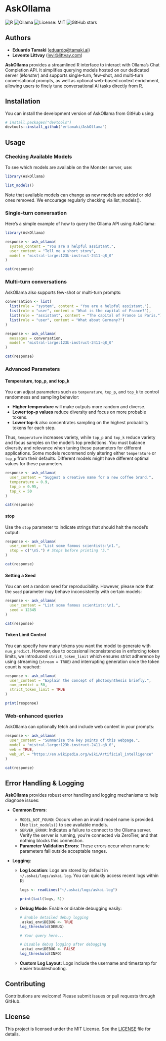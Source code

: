 
<!-- README.md is generated from README.Rmd. Please edit that file -->

# AskOllama

<!-- badges: start -->

![R](https://img.shields.io/badge/Made%20with-R-blue?style=flat-square&logo=R)
![Ollama](https://img.shields.io/badge/Powered%20by-Ollama-ff69b4?style=flat-square)
![License:
MIT](https://img.shields.io/badge/License-MIT-green.svg?style=flat-square)
![GitHub
stars](https://img.shields.io/github/stars/ertamaki/AskOllama.svg?style=social)

<!-- badges: end -->

## Authors

- **Eduardo Tamaki** (<eduardo@tamaki.ai>)
- **Levente Littvay** (<levi@littvay.com>)

**AskOllama** provides a streamlined R interface to interact with
Ollama’s Chat Completion API. It simplifies querying models hosted on
our dedicated server (*Monster*) and supports single-turn, few-shot, and
multi-turn conversational prompts, as well as optional web-based context
enrichment, allowing users to finely tune conversational AI tasks
directly from R.

## Installation

You can install the development version of AskOllama from GitHub using:

``` r
# install.packages("devtools")
devtools::install_github("ertamaki/AskOllama")
```

## Usage

### Checking Available Models

To see which models are available on the Monster server, use:

``` r
library(AskOllama)

list_models()
```

Note that available models can change as new models are added or old
ones removed. We encourage regularly checking via list_models().

### Single-turn conversation

Here’s a simple example of how to query the Ollama API using AskOllama:

``` r
library(AskOllama)

response <- ask_ollama(
  system_content = "You are a helpful assistant.",
  user_content = "Tell me a short story",
  model = "mistral-large:123b-instruct-2411-q8_0"
)

cat(response)
```

### Multi-turn conversations

AskOllama also supports few-shot or multi-turn prompts:

``` r
conversation <- list(
  list(role = "system", content = "You are a helpful assistant."),
  list(role = "user", content = "What is the capital of France?"),
  list(role = "assistant", content = "The capital of France is Paris."),
  list(role = "user", content = "What about Germany?")
)

response <- ask_ollama(
  messages = conversation,
  model = "mistral-large:123b-instruct-2411-q8_0"
)

cat(response)
```

### Advanced Parameters

#### Temperature, top_p, and top_k

You can adjust parameters such as `temperature`, `top_p`, and `top_k` to
control randomness and sampling behavior:

- **Higher temperature** will make outputs more random and diverse.
- **Lower top-p values** reduce diversity and focus on more probable
  tokens.
- **Lower top-k** also concentrates sampling on the highest probability
  tokens for each step.

Thus, `temperature` increases variety, while `top_p` and `top_k` reduce
variety and focus samples on the model’s top predictions. You must
balance diversity and relevance when tuning these parameters for
different applications. Some models recommend only altering either
`temperature` or `top_p` from their defaults. Different models might
have different optimal values for these parameters.

``` r
response <- ask_ollama(
  user_content = "Suggest a creative name for a new coffee brand.",
  temperature = 0.9,
  top_p = 0.95,
  top_k = 50
)

cat(response)
```

#### stop

Use the `stop` parameter to indicate strings that should halt the
model’s output:

``` r
response <- ask_ollama(
  user_content = "List some famous scientists:\n1.",
  stop = c("\n5.") # Stops before printing "5."
)

cat(response)
```

#### Setting a Seed

You can set a random seed for reproducibility. However, please note that
the `seed` parameter may behave inconsistently with certain models:

``` r
response <- ask_ollama(
  user_content = "List some famous scientists:\n1.",
  seed = 12345
)

cat(response)
```

#### Token Limit Control

You can specify how many tokens you want the model to generate with
`num_predict`. However, due to occasional inconsistencies in enforcing
token limits, we introduced `strict_token_limit` which ensures strict
adherence by using streaming (`stream = TRUE`) and interrupting
generation once the token count is reached:

``` r
response <- ask_ollama(
  user_content = "Explain the concept of photosynthesis briefly.",
  num_predict = 50,
  strict_token_limit = TRUE
)

print(response)
```

### Web-enhanced queries

AskOllama can optionally fetch and include web content in your prompts:

``` r
response <- ask_ollama(
  user_content = "Summarize the key points of this webpage.",
  model = "mistral-large:123b-instruct-2411-q8_0",
  web = TRUE,
  web_url = "https://en.wikipedia.org/wiki/Artificial_intelligence"
)

cat(response)
```

## Error Handling & Logging

**AskOllama** provides robust error handling and logging mechanisms to
help diagnose issues:

- **Common Errors**:

  - `MODEL_NOT_FOUND`: Occurs when an invalid model name is provided.
    Use `list_models()` to see available models.
  - `SERVER_ERROR`: Indicates a failure to connect to the Ollama server.
    Verify the server is running, you’re connected via ZeroTier, and
    that nothing blocks this connection.
  - **Parameter Validation Errors**: These errors occur when numeric
    parameters fall outside acceptable ranges.

- **Logging**:

  - **Log Location**: Logs are stored by default in
    `~/.askai/logs/askai.log`. You can quickly access recent logs within
    R:

    ``` r
    logs <- readLines("~/.askai/logs/askai.log")

    print(tail(logs, 5))
    ```

  - **Debug Mode**: Enable or disable debugging easily:

    ``` r
    # Enable detailed debug logging
    .askai_env$DEBUG <- TRUE
    log_threshold(DEBUG)

    # Your query here...

    # Disable debug logging after debugging
    .askai_env$DEBUG <- FALSE
    log_threshold(INFO)
    ```

  - **Custom Log Layout:** Logs include the username and timestamp for
    easier troubleshooting.

## Contributing

Contributions are welcome! Please submit issues or pull requests through
GitHub.

## License

This project is licensed under the MIT License. See the
[LICENSE](LICENSE) file for details.
